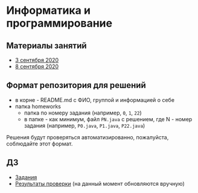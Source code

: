 # Информатика и программирование

## Материалы занятий

- [3 сентября 2020](lesson0.md)
- [8 сентября 2020](lesson1.md)

## Формат репозитория для решений

+ в корне - README.md с ФИО, группой 
  и информацией о себе
+ папка homeworks
  - папка по номеру задания (например, 
  `0`, `1`, `22`)
  - в папке - как минимум, файл `PN.java`
    с решением, где N - номер задания 
    (например, `P0.java`, `P1.java`, 
    `P22.java`)

Решения будут проверяться автоматизированно,
пожалуйста, соблюдайте этот формат.

## ДЗ

- [Задания](problems.md)
- [Результаты проверки](https://docs.google.com/spreadsheets/d/14SiAj-dGa9dukhVoTJdNDuIuMIGym7aejI0vQ01DuhE/edit#gid=0) (на данный момент обновляются вручную)
